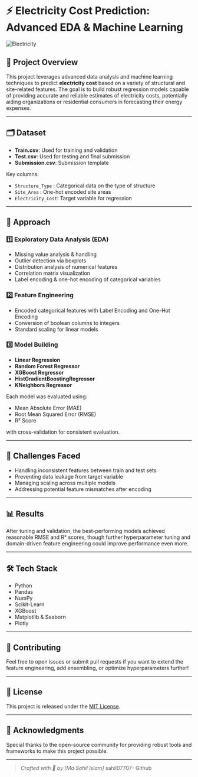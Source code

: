 # ⚡ Electricity Cost Prediction: Advanced EDA & Machine Learning

![Electricity](https://img.shields.io/badge/Machine%20Learning-Electricity%20Cost%20Prediction-blueviolet?style=for-the-badge&logo=scikit-learn)
  
## 📌 Project Overview

This project leverages advanced data analysis and machine learning techniques to predict **electricity cost** based on a variety of structural and site-related features. The goal is to build robust regression models capable of providing accurate and reliable estimates of electricity costs, potentially aiding organizations or residential consumers in forecasting their energy expenses.

---

## 🗂️ Dataset

- **Train.csv**: Used for training and validation  
- **Test.csv**: Used for testing and final submission  
- **Submission.csv**: Submission template  

Key columns:
- `Structure_Type` : Categorical data on the type of structure  
- `Site_Area` : One-hot encoded site areas  
- `Electricity_Cost`: Target variable for regression  

---

## 🚀 Approach

### 1️⃣ Exploratory Data Analysis (EDA)

- Missing value analysis & handling  
- Outlier detection via boxplots  
- Distribution analysis of numerical features  
- Correlation matrix visualization  
- Label encoding & one-hot encoding of categorical variables

### 2️⃣ Feature Engineering

- Encoded categorical features with Label Encoding and One-Hot Encoding  
- Conversion of boolean columns to integers  
- Standard scaling for linear models

### 3️⃣ Model Building

- **Linear Regression**  
- **Random Forest Regressor**  
- **XGBoost Regressor**  
- **HistGradientBoostingRegressor**  
- **KNeighbors Regressor**

Each model was evaluated using:
- Mean Absolute Error (MAE)  
- Root Mean Squared Error (RMSE)  
- R² Score

with cross-validation for consistent evaluation.

---

## 🧩 Challenges Faced

- Handling inconsistent features between train and test sets  
- Preventing data leakage from target variable  
- Managing scaling across multiple models  
- Addressing potential feature mismatches after encoding

---

## 📊 Results

After tuning and validation, the best-performing models achieved reasonable RMSE and R² scores, though further hyperparameter tuning and domain-driven feature engineering could improve performance even more.  

---

## 🛠️ Tech Stack

- Python  
- Pandas  
- NumPy  
- Scikit-Learn  
- XGBoost  
- Matplotlib & Seaborn  
- Plotly  

---

## 🤝 Contributing

Feel free to open issues or submit pull requests if you want to extend the feature engineering, add ensembling, or optimize hyperparameters further!  

---

## 📄 License

This project is released under the [MIT License](LICENSE).  

---

## 🙌 Acknowledgments

Special thanks to the open-source community for providing robust tools and frameworks to make this project possible.

---

> *Crafted with 💙 by [Md Sahil Islam]*
> sahil07707- Github

